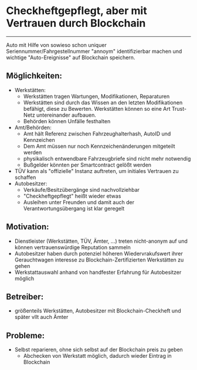 # Checkheftgepflegt, aber mit Vertrauen durch Blockchain 
-------------------------------------------------------------
Auto mit Hilfe von sowieso schon uniquer Seriennummer/Fahrgestellnummer "annoym" identifizierbar machen und wichtige "Auto-Ereignisse"
auf  Blockchain speichern.

## Möglichkeiten:
 - Werkstätten:
   - Werkstätten tragen Wartungen, Modifikationen, Reparaturen
   - Werkstätten sind durch das Wissen an den letzten Modifikationen befähigt, diese zu Bewerten. Werkstätten können so eine Art Trust-Netz untereinander aufbauen.
   - Behörden können Unfälle festhalten
 - Amt/Behörden:
   - Amt hält Referenz zwischen Fahrzeughalterhash, AutoID und Kennzeichen
   - Dem Amt müssen nur noch Kennzeichenänderungen mitgeteilt werden 
   - physikalisch entwendbare Fahrzeugbriefe sind nicht mehr notwendig
   - Bußgelder könnten per Smartcontract gelößt werden
 - TÜV kann als "offizielle" Instanz auftreten, um initiales Vertrauen zu schaffen
 - Autobesitzer:
   - Verkäufe/Besitzübergänge sind nachvollziehbar
   - "Checkheftgepflegt" heißt wieder etwas 
   - Ausleihen unter Freunden und damit auch der Verantwortungsübergang ist klar geregelt

## Motivation:
 - Dienstleister (Werkstätten, TÜV, Ämter, ...) treten nicht-anonym auf und können vertrauenswürdige Reputation sammeln
 - Autobesitzer haben durch potenziel höheren Wiedervrakufswert ihrer Gerauchtwagen interesse zu Blockchain-Zertifizierten Werkstätten zu gehen
 - Werkstattauswahl anhand von handfester Erfahrung für Autobesitzer möglich

## Betreiber:
 - größenteils Werkstätten, Autobesitzer mit Blockchain-Checkheft und später vllt auch Ämter

## Probleme:
 - Selbst reparieren, ohne sich selbst auf der Blockchain preis zu geben
   - Abchecken von Werkstatt möglich, dadurch wieder Eintrag in Blockchain